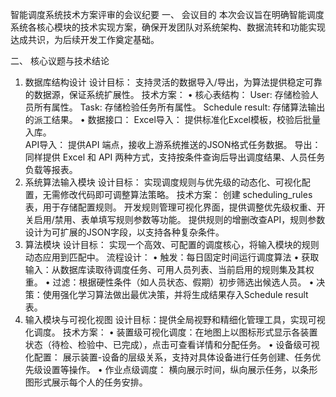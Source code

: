 智能调度系统技术方案评审的会议纪要
一、 会议目的
本次会议旨在明确智能调度系统各核心模块的技术实现方案，确保开发团队对系统架构、数据流转和功能实现达成共识，为后续开发工作奠定基础。

二、 核心议题与技术结论
1. 数据库结构设计
设计目标： 支持灵活的数据导入/导出，为算法提供稳定可靠的数据源，保证系统扩展性。
技术方案：
•	核心表结构：
User: 存储检验人员所有属性。
Task: 存储检验任务所有属性。
Schedule result: 存储算法输出的派工结果。
•	数据接口：
Excel导入： 提供标准化Excel模板，校验后批量入库。  
API导入： 提供API 端点，接收上游系统推送的JSON格式任务数据。
导出： 同样提供 Excel 和 API 两种方式，支持按条件查询后导出调度结果、人员任务负载等报表。
2. 系统算法输入模块
设计目标： 实现调度规则与优先级的动态化、可视化配置，无需修改代码即可调整算法策略。
技术方案：
创建 scheduling_rules 表，用于存储配置规则。
开发规则管理可视化界面，提供调整优先级权重、开关启用/禁用、表单填写规则参数等功能。
提供规则的增删改查API，规则参数设计为可扩展的JSON字段，以支持各种复杂条件。
3. 算法模块
设计目标： 实现一个高效、可配置的调度核心，将输入模块的规则动态应用到匹配中。
流程设计：
•	触发：每日固定时间运行调度算法
•	获取输入：从数据库读取待调度任务、可用人员列表、当前启用的规则集及其权重。
•	过滤：根据硬性条件（如人员状态、假期）初步筛选出候选人员。
•	决策：使用强化学习算法做出最优决策，并将生成结果存入Schedule result表。
4. 输入模块与可视化视图
设计目标：提供全局视野和精细化管理工具，实现可视化调度。
技术方案：
•	装置级可视化调度：在地图上以图标形式显示各装置状态（待检、检验中、已完成），点击可查看详情和分配任务。
•	设备级可视化配置： 展示装置-设备的层级关系，支持对具体设备进行任务创建、任务优先级设置等操作。
•	作业点级调度： 横向展示时间，纵向展示任务，以条形图形式展示每个人的任务安排。
